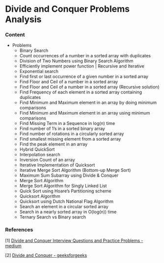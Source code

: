 # Divide and Conquer Problems Analysis

<h3 id="content">Content</h3>

- Problems
  - Binary Search
  - Count occurrences of a number in a sorted array with duplicates
  - Division of Two Numbers using Binary Search Algorithm
  - Efficiently implement power function | Recursive and Iterative
  - Exponential search
  - Find first or last occurrence of a given number in a sorted array
  - Find Floor and Ceil of a number in a sorted array
  - Find Floor and Ceil of a number in a sorted array (Recursive solution)
  - Find Frequency of each element in a sorted array containing duplicates
  - Find Minimum and Maximum element in an array by doing minimum comparisons
  - Find Minimum and Maximum element in an array using minimum comparisons
  - Find Missing Term in a Sequence in log(n) time
  - Find number of 1’s in a sorted binary array
  - Find number of rotations in a circularly sorted array
  - Find smallest missing element from a sorted array
  - Find the peak element in an array
  - Hybrid QuickSort
  - Interpolation search
  - Inversion Count of an array
  - Iterative Implementation of Quicksort
  - Iterative Merge Sort Algorithm (Bottom-up Merge Sort)
  - Maximum Sum Subarray using Divide & Conquer
  - Merge Sort Algorithm
  - Merge Sort Algorithm for Singly Linked List
  - Quick Sort using Hoare’s Partitioning scheme
  - Quicksort Algorithm
  - Quicksort using Dutch National Flag Algorithm
  - Search an element in a circular sorted array
  - Search in a nearly sorted array in O(log(n)) time
  - Ternary Search vs Binary search



### References

[1] [Divide and Conquer Interview Questions and Practice Problems - medium](https://medium.com/@codingfreak/divide-and-conquer-interview-questions-and-practice-problems-8855e45f4200) 

[2] [Divide and Conquer - geeksforgeeks](https://www.geeksforgeeks.org/divide-and-conquer/)